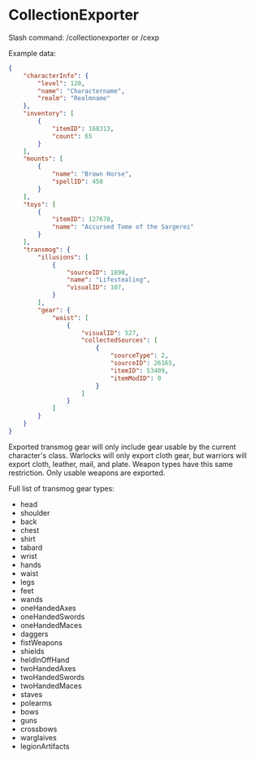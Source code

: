 # CollectionExporter
Slash command: /collectionexporter or /cexp

Example data:

```json
{
    "characterInfo": {
        "level": 120,
        "name": "Charactername",
        "realm": "Realmname"
    },
    "inventory": [
        {
            "itemID": 168313,
            "count": 65
        }
    ],
    "mounts": [
        {
            "name": "Brown Horse",
            "spellID": 458
        }
    ],
    "toys": [
        {
            "itemID": 127670,
            "name": "Accursed Tome of the Sargerei"
        }
    ],
    "transmog": {
        "illusions": [
            {
                "sourceID": 1898,
                "name": "Lifestealing",
                "visualID": 107,
            }
        ],
        "gear": {
            "waist": [
                {
                    "visualID": 527,
                    "collectedSources": [
                        {
                            "sourceType": 2,
                            "sourceID": 26165,
                            "itemID": 53409,
                            "itemModID": 0
                        }
                    ]
                }
            ]
        }
    }
}
```

Exported transmog gear will only include gear usable by the current character's class. Warlocks will only export cloth gear, but warriors will export cloth, leather, mail, and plate. Weapon types have this same restriction. Only usable weapons are exported.

Full list of transmog gear types:
- head
- shoulder
- back
- chest
- shirt
- tabard
- wrist
- hands
- waist
- legs
- feet
- wands
- oneHandedAxes
- oneHandedSwords
- oneHandedMaces
- daggers
- fistWeapons
- shields
- heldInOffHand
- twoHandedAxes
- twoHandedSwords
- twoHandedMaces
- staves
- polearms
- bows
- guns
- crossbows
- warglaives
- legionArtifacts

